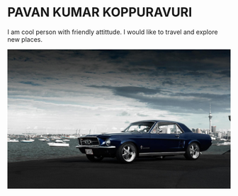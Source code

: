 # PAVAN KUMAR KOPPURAVURI
 I am cool person with friendly attittude. I would like to travel and explore new places.

![Pictures](car-1629329302143-5275.jpg)